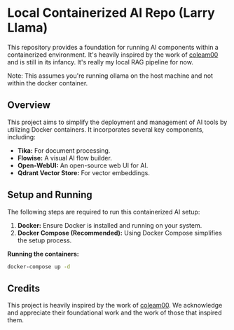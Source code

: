 # Local Containerized AI Repo (Larry Llama)

This repository provides a foundation for running AI components within a containerized environment. It's heavily inspired by the work of [coleam00](https://github.com/coleam00) and is still in its infancy. It's really my local RAG pipeline for now.

Note: This assumes you're running ollama on the host machine and not within the docker container.

## Overview

This project aims to simplify the deployment and management of AI tools by utilizing Docker containers. It incorporates several key components, including:

*   **Tika:** For document processing.
*   **Flowise:** A visual AI flow builder.
*   **Open-WebUI:**  An open-source web UI for AI.
*   **Qdrant Vector Store:** For vector embeddings.

## Setup and Running

The following steps are required to run this containerized AI setup:

1.  **Docker:** Ensure Docker is installed and running on your system.
2.  **Docker Compose (Recommended):** Using Docker Compose simplifies the setup process.

**Running the containers:**

```bash
docker-compose up -d
```

##  Credits

This project is heavily inspired by the work of [coleam00](https://github.com/coleam00).  We acknowledge and appreciate their foundational work and the work of those that inspired them.
